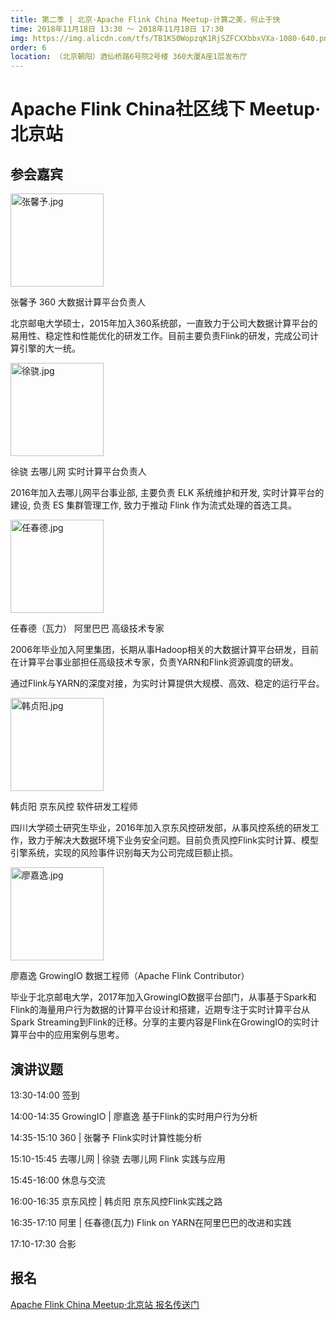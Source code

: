 ```yaml
---
title: 第二季 | 北京·Apache Flink China Meetup-计算之美，何止于快
time: 2018年11月18日 13:30 ～ 2018年11月18日 17:30
img: https://img.alicdn.com/tfs/TB1KS0WopzqK1RjSZFCXXbbxVXa-1080-640.png
order: 6
location: （北京朝阳）酒仙桥路6号院2号楼 360大厦A座1层发布厅
---
```


# Apache Flink China社区线下 Meetup·北京站
## 参会嘉宾

<img src="https://img.alicdn.com/tfs/TB132hVozTpK1RjSZKPXXa3UpXa-2160-3840.jpg" style="width:149px" alt="张馨予.jpg">

张馨予
360 大数据计算平台负责人

北京邮电大学硕士，2015年加入360系统部，一直致力于公司大数据计算平台的易用性、稳定性和性能优化的研发工作。目前主要负责Flink的研发，完成公司计算引擎的大一统。


<img src="https://img.alicdn.com/tfs/TB1ZipWoCzqK1RjSZFLXXcn2XXa-1440-1080.jpg" style="width:149px" alt="徐骁.jpg">

徐骁
去哪儿网 实时计算平台负责人

2016年加入去哪儿网平台事业部, 主要负责 ELK 系统维护和开发, 实时计算平台的建设, 负责 ES 集群管理工作, 致力于推动 Flink 作为流式处理的首选工具。


<img src="https://img.alicdn.com/tfs/TB1QmNZoCzqK1RjSZFjXXblCFXa-620-465.jpg" style="width:149px" alt="任春德.jpg">

任春德（瓦力）
阿里巴巴 高级技术专家

2006年毕业加入阿里集团，长期从事Hadoop相关的大数据计算平台研发，目前在计算平台事业部担任高级技术专家，负责YARN和Flink资源调度的研发。

通过Flink与YARN的深度对接，为实时计算提供大规模、高效、稳定的运行平台。


<img src="https://img.alicdn.com/tfs/TB11B8WoxTpK1RjSZFGXXcHqFXa-748-748.jpg" style="width:149px" alt="韩贞阳.jpg">

韩贞阳
京东风控 软件研发工程师

四川大学硕士研究生毕业，2016年加入京东风控研发部，从事风控系统的研发工作，致力于解决大数据环境下业务安全问题。目前负责风控Flink实时计算、模型引擎系统，实现的风险事件识别每天为公司完成巨额止损。


<img src="https://img.alicdn.com/tfs/TB16yF0opzqK1RjSZSgXXcpAVXa-1288-1080.jpg" style="width:149px" alt="廖嘉逸.jpg">

廖嘉逸
GrowingIO 数据工程师（Apache Flink Contributor）

毕业于北京邮电大学，2017年加入GrowingIO数据平台部门，从事基于Spark和Flink的海量用户行为数据的计算平台设计和搭建，近期专注于实时计算平台从Spark Streaming到Flink的迁移。分享的主要内容是Flink在GrowingIO的实时计算平台中的应用案例与思考。



## 演讲议题 

13:30-14:00 签到

14:00-14:35 GrowingIO | 廖嘉逸     基于Flink的实时用户行为分析

14:35-15:10 360 | 张馨予           Flink实时计算性能分析

15:10-15:45 去哪儿网 | 徐骁        去哪儿网 Flink 实践与应用

15:45-16:00 休息与交流

16:00-16:35 京东风控 | 韩贞阳      京东风控Flink实践之路

16:35-17:10 阿里 | 任春德(瓦力)    Flink on YARN在阿里巴巴的改进和实践

17:10-17:30 合影



## 报名

[Apache Flink China Meetup·北京站 报名传送门](http://www.huodongxing.com/event/2464759383900)
